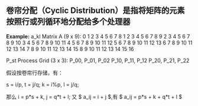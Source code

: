 ## 卷帘分配（Cyclic Distribution）是指将矩阵的元素按照行或列循环地分配给多个处理器

**Example:**
a_kl
Matrix A (9 x 9):
 0  1  2  3  4  5  6  7  8
 1  2  3  4  5  6  7  8  9
 2  3  4  5  6  7  8  9 10
 3  4  5  6  7  8  9 10 11
 4  5  6  7  8  9 10 11 12
 5  6  7  8  9 10 11 12 13
 6  7  8  9 10 11 12 13 14
 7  8  9 10 11 12 13 14 15
 8  9 10 11 12 13 14 15 16

P_st
Process Grid (3 x 3):
P_00, P_01, P_02
P_10, P_11, P_12
P_20, P_21, P_22

假设按卷帘行存储，有：

s = i/p, t = j/q;
k = i%p, l = j/q;

那么 i = p\*s + k, j = q\*t + l;
又 $ a_ij = i + j $,有 $ a_ij = p\*s + k + q\*t + l $

